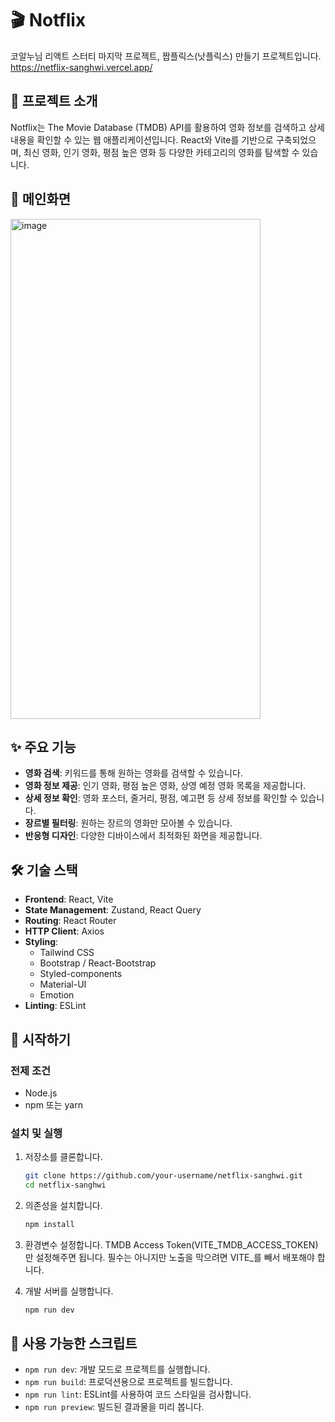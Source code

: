 # 🎬 Notflix

코알누님 리액트 스터티 마지막 프로젝트, 짭플릭스(낫플릭스) 만들기 프로젝트입니다.
https://netflix-sanghwi.vercel.app/

## 📖 프로젝트 소개

Notflix는 The Movie Database (TMDB) API를 활용하여 영화 정보를 검색하고 상세 내용을 확인할 수 있는 웹 애플리케이션입니다. React와 Vite를 기반으로 구축되었으며, 최신 영화, 인기 영화, 평점 높은 영화 등 다양한 카테고리의 영화를 탐색할 수 있습니다.

## 📌 메인화면
<img width="400" height="800" alt="image" src="https://github.com/user-attachments/assets/38d8ae2f-7c9e-498d-a074-2cfad42bc91d" />


## ✨ 주요 기능

- **영화 검색**: 키워드를 통해 원하는 영화를 검색할 수 있습니다.
- **영화 정보 제공**: 인기 영화, 평점 높은 영화, 상영 예정 영화 목록을 제공합니다.
- **상세 정보 확인**: 영화 포스터, 줄거리, 평점, 예고편 등 상세 정보를 확인할 수 있습니다.
- **장르별 필터링**: 원하는 장르의 영화만 모아볼 수 있습니다.
- **반응형 디자인**: 다양한 디바이스에서 최적화된 화면을 제공합니다.

## 🛠️ 기술 스택

- **Frontend**: React, Vite
- **State Management**: Zustand, React Query
- **Routing**: React Router
- **HTTP Client**: Axios
- **Styling**:
  - Tailwind CSS
  - Bootstrap / React-Bootstrap
  - Styled-components
  - Material-UI
  - Emotion
- **Linting**: ESLint

## 🚀 시작하기

### 전제 조건

- Node.js
- npm 또는 yarn

### 설치 및 실행

1.  저장소를 클론합니다.
    ```bash
    git clone https://github.com/your-username/netflix-sanghwi.git
    cd netflix-sanghwi
    ```

2.  의존성을 설치합니다.
    ```bash
    npm install
    ```
    
3.  환경변수 설정합니다.
    TMDB Access Token(VITE_TMDB_ACCESS_TOKEN)만 설정해주면 됩니다.
    필수는 아니지만 노출을 막으려면 VITE_를 빼서 배포해야 합니다. 

4.  개발 서버를 실행합니다.
    ```bash
    npm run dev
    ```

## 📜 사용 가능한 스크립트

- `npm run dev`: 개발 모드로 프로젝트를 실행합니다.
- `npm run build`: 프로덕션용으로 프로젝트를 빌드합니다.
- `npm run lint`: ESLint를 사용하여 코드 스타일을 검사합니다.
- `npm run preview`: 빌드된 결과물을 미리 봅니다.

